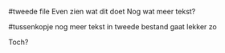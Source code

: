 #tweede file
Even zien wat dit doet
Nog wat meer tekst?

#tussenkopje
nog meer tekst in tweede bestand
gaat lekker zo

Toch?
